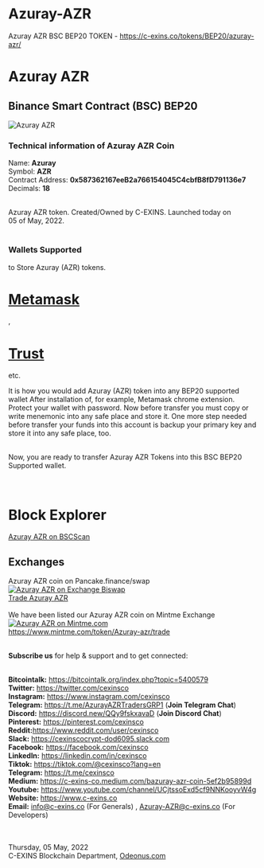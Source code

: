 
# Azuray-AZR
Azuray AZR BSC BEP20 TOKEN - https://c-exins.co/tokens/BEP20/azuray-azr/

<h1>Azuray AZR</h1>
<h2>Binance Smart Contract (BSC) BEP20</h2>
<img src="https://c-exins.co/lnkimages/Azuray-AZR-logo-200x200.png" alt="Azuray AZR" title="Azuray AZR" /> <br />


<h3>Technical information of Azuray AZR Coin</h3>

Name: <b>Azuray</b> <br />
Symbol: <b>AZR</b> <br />
Contract Address: <b>0x587362167eeB2a766154045C4cbfB8fD791136e7</b> <br />
Decimals: <b>18</b> <br /> <br />

Azuray AZR token. Created/Owned by C-EXINS. Launched today on <br />
05 of May, 2022. <br />
 <br />

<h3>Wallets Supported</h3> to Store Azuray (AZR) tokens. <br />


<h1><a href="https://microsoftedge.microsoft.com/addons/detail/metamask/ejbalbakoplchlghecdalmeeeajnimhm?hl=en-US" title="Azuray AZR on Metamask">Metamask</a></h1>, <h1><a href="https://trustwallet.com/dl/apk" title="Azuray AZR on Trust Wallet">Trust</a></h1> etc.


It is how you would add Azuray (AZR) token into any BEP20 supported wallet 
After installation of, for example, Metamask chrome extension. Protect your wallet with password. Now before transfer
you must copy or write menemonic into any safe place and store it. One more step needed before transfer your funds into
this account is backup your primary key and store it into any safe place, too. <br /> <br />

Now, you are ready to transfer Azuray AZR Tokens into this BSC BEP20 Supported wallet. <br /> <br /> <br />



<h1>Block Explorer</h1>
<a href="https://bscscan.com/token/0x587362167eeB2a766154045C4cbfB8fD791136e7" title="Azuray AZR block explorer">Azuray AZR on BSCScan</a>



<h2>Exchanges</h2>
Azuray AZR coin on Pancake.finance/swap <br />
<a href="https://exchange.biswap.org/pool#/swap?outputCurrency=0x587362167eeB2a766154045C4cbfB8fD791136e7" title="Trade Azuray AZR on Exchange Biswap">
<img src="https://c-exins.co/tokens/BEP20/azuray-azr/images/exchange-biswap-org.png" alt="Azuray AZR on Exchange Biswap" title="Azuray AZR on Exchange Biswap" /> <br/>
Trade Azuray AZR</a> <br/> <br />
We have been listed our Azuray AZR coin on Mintme Exchange <br/>
<a href="https://www.mintme.com/token/Azuray-azr/invite" title="Azuray AZR on Mintme"><img src="https://www.c-exins.co/tokens/BEP20/azuray-azy/images/mintme-exchange.png" alt="Azuray AZR on Mintme.com" title="Azuray AZR on Mintme.com"/></a> <br/>
<a href="https://www.mintme.com/token/Azuray-azr/invite" title="Trade Azuray AZR">https://www.mintme.com/token/Azuray-azr/trade</a><br/><br/>

<b>Subscribe us</b> for help & support and to get connected:<br/><br/>

<b>Bitcointalk:</b> https://bitcointalk.org/index.php?topic=5400579 <br/>
<b>Twitter:</b> https://twitter.com/cexinsco <br/>
<b>Instagram:</b> https://www.instagram.com/cexinsco <br/>
<b>Telegram:</b> https://t.me/AzurayAZRTradersGRP1 (<b>Join Telegram Chat</b>) <br/>
<b>Discord:</b> https://discord.new/QQy9fskxavaD (<b>Join Discord Chat</b>) <br/>
<b>Pinterest:</b> https://pinterest.com/cexinsco <br/>
<b>Reddit:</b>https://www.reddit.com/user/cexinsco <br/>
<b>Slack:</b> https://cexinscocrypt-dod6095.slack.com <br/>
<b>Facebook:</b> https://facebook.com/cexinsco <br/>
<b>LinkedIn:</b> https://linkedin.com/in/cexinsco <br/>
<b>Tiktok:</b> https://tiktok.com/@cexinsco?lang=en <br/>
<b>Telegram:</b> https://t.me/cexinsco <br/>
<b>Medium:</b> https://c-exins-co.medium.com/bazuray-azr-coin-5ef2b95899d <br/>
<b>Youtube:</b> https://www.youtube.com/channel/UCjtssoExd5cf9NNKooyvW4g <br/>
<b>Website:</b> https://www.c-exins.co <br/>
<b>Email:</b> info@c-exins.co (For Generals) , Azuray-AZR@c-exins.co (For Developers) <br/> <br/> <br/>


Thursday, 05 May, 2022 <br/>
C-EXINS Blockchain Department, <a href="http://Odeonus.com" title="Odeonus.com">Odeonus.com</a> <br/>

